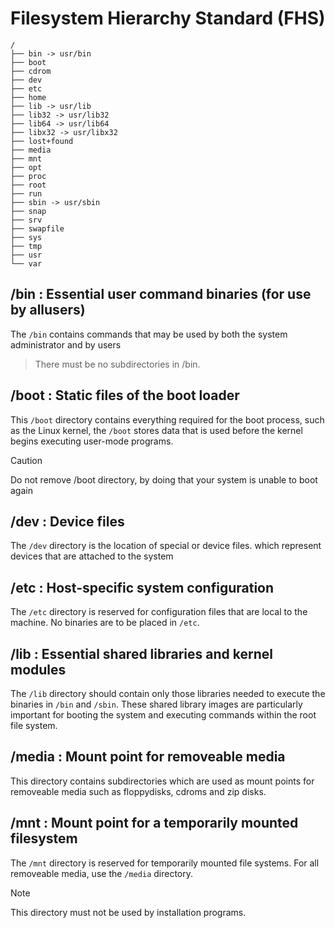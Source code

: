 # Filesystem Hierarchy Standard (FHS)

```
/
├── bin -> usr/bin
├── boot
├── cdrom
├── dev
├── etc
├── home
├── lib -> usr/lib
├── lib32 -> usr/lib32
├── lib64 -> usr/lib64
├── libx32 -> usr/libx32
├── lost+found
├── media
├── mnt
├── opt
├── proc
├── root
├── run
├── sbin -> usr/sbin
├── snap
├── srv
├── swapfile
├── sys
├── tmp
├── usr
└── var
```

## /bin : Essential user command binaries (for use by allusers)

The `/bin` contains commands that may be used by both the system administrator and by users

> There must be no subdirectories in /bin.

## /boot : Static files of the boot loader

This `/boot` directory contains everything required for the boot process, such as the Linux kernel, the `/boot` stores data that is used before the kernel begins executing user-mode programs.

> [!CAUTION]  
> Do not remove /boot directory, by doing that your system is unable to boot again

## /dev : Device files

The `/dev` directory is the location of special or device files. which  represent devices that are attached to the system

## /etc : Host-specific system configuration

The `/etc` directory is reserved for configuration files that are local to the machine. No binaries are to be placed in `/etc`. 

## /lib : Essential shared libraries and kernel modules

The `/lib` directory should contain only those libraries needed to execute the binaries in `/bin` and `/sbin`. These shared library images are particularly important for booting the system and executing commands within the root file system.

## /media : Mount point for removeable media

This directory contains subdirectories which are used as mount points for removeable media such as floppydisks, cdroms and zip disks.

## /mnt : Mount point for a temporarily mounted filesystem

The `/mnt` directory is reserved for temporarily mounted file systems. For all removeable media, use the `/media` directory.

> [!NOTE]  
> This directory must not be used by installation programs.
